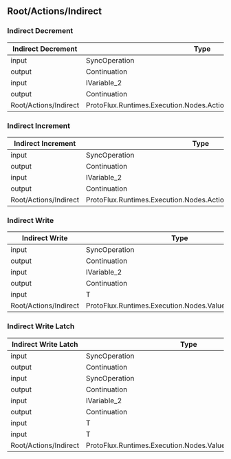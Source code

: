 <!-----------------------------------------------------------------------+
 ! This file has been generated using a script. Do not edit it manually. !
 ! Edit the individual node pages instead.                               !
 +----------------------------------------------------------------------->

## Root/Actions/Indirect

### Indirect Decrement

<!-- ProtofluxNode:start -->
| Indirect Decrement | Type | Label |
| --- | ---- | ----- |
| input | SyncOperation | * |
| output | Continuation | OnWritten |
| input | IVariable_2 | Variable |
| output | Continuation | OnFail |
| Root/Actions/Indirect | ProtoFlux.Runtimes.Execution.Nodes.Actions.ValueIndirectDecrement\`2 |  |
<!-- ProtofluxNode:end -->


### Indirect Increment

<!-- ProtofluxNode:start -->
| Indirect Increment | Type | Label |
| --- | ---- | ----- |
| input | SyncOperation | * |
| output | Continuation | OnWritten |
| input | IVariable_2 | Variable |
| output | Continuation | OnFail |
| Root/Actions/Indirect | ProtoFlux.Runtimes.Execution.Nodes.Actions.ValueIndirectIncrement\`2 |  |
<!-- ProtofluxNode:end -->


### Indirect Write

<!-- ProtofluxNode:start -->
| Indirect Write | Type | Label |
| --- | ---- | ----- |
| input | SyncOperation | * |
| output | Continuation | OnWritten |
| input | IVariable_2 | Variable |
| output | Continuation | OnFail |
| input | T | Value |
| Root/Actions/Indirect | ProtoFlux.Runtimes.Execution.Nodes.ValueIndirectWrite\`2 |  |
<!-- ProtofluxNode:end -->


### Indirect Write Latch

<!-- ProtofluxNode:start -->
| Indirect Write Latch | Type | Label |
| --- | ---- | ----- |
| input | SyncOperation | Set |
| output | Continuation | OnSet |
| input | SyncOperation | Reset |
| output | Continuation | OnReset |
| input | IVariable_2 | Variable |
| output | Continuation | OnFail |
| input | T | SetValue |
| input | T | ResetValue |
| Root/Actions/Indirect | ProtoFlux.Runtimes.Execution.Nodes.ValueIndirectWriteLatch\`2 |  |
<!-- ProtofluxNode:end -->


